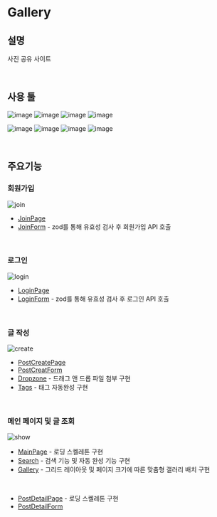 # Gallery
## 설명
사진 공유 사이트

<br/>

## 사용 툴
![image](https://img.shields.io/badge/JavaScript-323330?style=for-the-badge&logo=javascript&logoColor=F7DF1E)
![image](https://img.shields.io/badge/next%20js-000000?style=for-the-badge&logo=nextdotjs&logoColor=white)
![image](https://img.shields.io/badge/React-20232A?style=for-the-badge&logo=react&logoColor=61DAFB)
![image](	https://img.shields.io/badge/axios-671ddf?&style=for-the-badge&logo=axios&logoColor=white)

![image](https://img.shields.io/badge/Python-FFD43B?style=for-the-badge&logo=python&logoColor=blue)
![image](https://img.shields.io/badge/Django-092E20?style=for-the-badge&logo=django&logoColor=green)
![image](https://img.shields.io/badge/django%20rest-ff1709?style=for-the-badge&logo=django&logoColor=white)
![image](https://img.shields.io/badge/PostgreSQL-316192?style=for-the-badge&logo=postgresql&logoColor=white)

<br/>

## 주요기능
### 회원가입  
![join](https://github.com/5121eun/gallery_front/assets/121006954/b9315323-65c8-4f68-8d02-2fe487be7514)

- [JoinPage](https://github.com/5121eun/gallery_front/blob/main/app/account/join/page.tsx#L3)
- [JoinForm](https://github.com/5121eun/gallery_front/blob/main/app/ui/account/join/joinform.tsx#L13) - zod를 통해 유효성 검사 후 회원가입 API 호출
<br/>

### 로그인  
![login](https://github.com/5121eun/gallery_front/assets/121006954/21f27af5-94d2-437f-9153-03e6a78c332a)

- [LoginPage](https://github.com/5121eun/gallery_front/blob/main/app/account/login/page.tsx#L3)
- [LoginForm](https://github.com/5121eun/gallery_front/blob/main/app/ui/account/login/loginform.tsx#L13) - zod를 통해 유효성 검사 후 로그인 API 호출
<br/>

### 글 작성
![create](https://github.com/5121eun/gallery_front/assets/121006954/5f1dc5e0-fd53-41c5-a6e6-737aea684652)

- [PostCreatePage](https://github.com/5121eun/gallery_front/blob/main/app/post/create/page.tsx#L3)
- [PostCreatForm](https://github.com/5121eun/gallery_front/blob/main/app/ui/post/create/post-create-form.tsx#L14)
- [Dropzone](https://github.com/5121eun/gallery_front/blob/main/app/ui/post/dropzone.tsx#L6) - 드래그 앤 드롭 파일 첨부 구현
- [Tags](https://github.com/5121eun/gallery_front/blob/main/app/ui/post/tags.tsx#L13) - 태그 자동완성 구현
<br/>

### 메인 페이지 및 글 조회
![show](https://github.com/5121eun/gallery_front/assets/121006954/a85fabf4-933f-4282-84ab-165e87d22049)

- [MainPage](https://github.com/5121eun/gallery_front/blob/main/app/page.tsx#L7) - 로딩 스켈레톤 구현
- [Search](https://github.com/5121eun/gallery_front/blob/main/app/ui/search.tsx#L8) - 검색 기능 및 자동 완성 기능 구현
- [Gallery](https://github.com/5121eun/gallery_front/blob/main/app/ui/gallery.tsx#L10) - 그리드 레이아웃 및 페이지 크기에 따른 맞춤형 갤러리 배치 구현
<br/>

- [PostDetailPage](https://github.com/5121eun/gallery_front/blob/main/app/post/%5Bid%5D/detail/page.tsx#L6) - 로딩 스켈레톤 구현
- [PostDetailForm](https://github.com/5121eun/gallery_front/blob/main/app/ui/post/detail/post-detail-form.tsx#L16)
  
